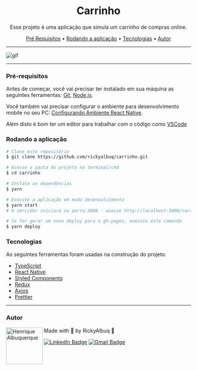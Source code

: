 <h1 align="center">Carrinho</h1>

<p align="center">Esse projeto é uma aplicação que simula um carrinho de compras online.</p>

<p align="center">
 <a href="#pré-requisitos">Pré Requisitos</a> •
 <a href="#rodando-o-mobile">Rodando a aplicação</a> •
 <a href="#tecnologias">Tecnologias</a> •
 <a href="#autor">Autor</a>
</p>

---

  ![gif](readme.gif)

---

### Pré-requisitos

Antes de começar, você vai precisar ter instalado em sua máquina as seguintes ferramentas:
[Git](https://git-scm.com), [Node.js](https://nodejs.org/en/).

Você também vai precisar configurar o ambiente para desenvolvimento mobile no seu PC: [Configurando Ambiente React Native](https://react-native.rocketseat.dev/).

Além disto é bom ter um editor para trabalhar com o código como [VSCode](https://code.visualstudio.com/)

### Rodando a aplicação

```bash
# Clone este repositório
$ git clone https://github.com/rickyalbuq/carrinho.git

# Acesse a pasta do projeto no terminal/cmd
$ cd carrinho

# Instale as dependências
$ yarn

# Execute a aplicação em modo desenvolvimento
$ yarn start
# O servidor iniciará na porta:3000 - acesse http://localhost:3000/carrinho

# Se for gerar um novo deploy para o gh-pages, execute este comando
$ yarn deploy
```

### Tecnologias

As seguintes ferramentas foram usadas na construção do projeto:

- [TypeScript](https://www.typescriptlang.org/)
- [React Native](https://reactnative.dev/)
- [Styled Components](https://styled-components.com/)
- [Redux](https://redux.js.org/)
- [Axios](https://github.com/axios/axios)
- [Prettier](https://prettier.io/)

---

### Autor

<img alt="Henrique Albuquerque" title="Henrique Albuquerque" align="left" src="https://avatars.githubusercontent.com/u/37998956?v=4" height="100" width="100" />

Made with 💜 by RickyAlbuq 👋

[![LinkedIn Badge](https://img.shields.io/badge/-LinkedIn-%230077B5?style=for-the-badge&logo=linkedin&logoColor=white)](https://www.linkedin.com/in/rickyalbuq/)
[![Gmail Badge](https://img.shields.io/badge/-Gmail-%23333?style=for-the-badge&logo=gmail&logoColor=white)](mailto:ehf.albuquerque@gmail.com)
